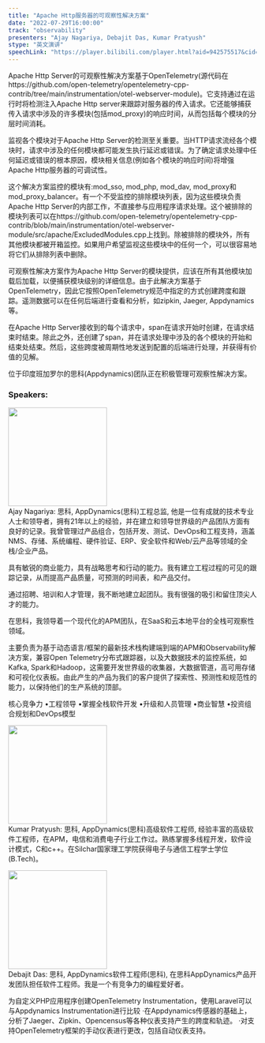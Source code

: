 ```yaml
---
title: "Apache Http服务器的可观察性解决方案"
date: "2022-07-29T16:00:00"
track: "observability"
presenters: "Ajay Nagariya, Debajit Das, Kumar Pratyush"
stype: "英文演讲"
speechLink: "https://player.bilibili.com/player.html?aid=942575517&cid=817760221&page=1"
---
```

Apache Http Server的可观察性解决方案基于OpenTelemetry(源代码在https://github.com/open-telemetry/opentelemetry-cpp-contrib/tree/main/instrumentation/otel-webserver-module)。它支持通过在运行时将检测注入Apache Http server来跟踪对服务器的传入请求。它还能够捕获传入请求中涉及的许多模块(包括mod_proxy)的响应时间，从而包括每个模块的分层时间消耗。

监视各个模块对于Apache Http Server的检测至关重要。当HTTP请求流经各个模块时，请求中涉及的任何模块都可能发生执行延迟或错误。为了确定请求处理中任何延迟或错误的根本原因，模块相关信息(例如各个模块的响应时间)将增强Apache Http服务器的可调试性。

这个解决方案监控的模块有:mod_sso, mod_php, mod_dav, mod_proxy和mod_proxy_balancer。有一个不受监控的排除模块列表，因为这些模块负责Apache Http Server的内部工作，不直接参与应用程序请求处理。这个被排除的模块列表可以在https://github.com/open-telemetry/opentelemetry-cpp-contrib/blob/main/instrumentation/otel-webserver-module/src/apache/ExcludedModules.cpp上找到。除被排除的模块外，所有其他模块都被开箱监控。如果用户希望监视这些模块中的任何一个，可以很容易地将它们从排除列表中删除。

可观察性解决方案作为Apache Http Server的模块提供，应该在所有其他模块加载后加载，以便捕获模块级别的详细信息。由于此解决方案基于OpenTelemetry，因此它按照OpenTelemetry规范中指定的方式创建跨度和跟踪。遥测数据可以在任何后端进行查看和分析，如zipkin, Jaeger, Appdynamics等。

在Apache Http Server接收到的每个请求中，span在请求开始时创建，在请求结束时结束。除此之外，还创建了span，并在请求处理中涉及的各个模块的开始和结束处结束。然后，这些跨度被周期性地发送到配置的后端进行处理，并获得有价值的见解。

位于印度班加罗尔的思科(Appdynamics)团队正在积极管理可观察性解决方案。
 ### Speakers: 
 <img src="images/speaker/1150.png" width="200" /><br>Ajay Nagariya: 思科, AppDynamics(思科)工程总监, 他是一位有成就的技术专业人士和领导者，拥有21年以上的经验，并在建立和领导世界级的产品团队方面有良好的记录。我曾管理过产品组合，包括开发、测试、DevOps和工程支持，涵盖NMS、存储、系统编程、硬件验证、ERP、安全软件和Web/云产品等领域的全栈/企业产品。

具有敏锐的商业能力，具有战略思考和行动的能力。我有建立工程过程的可见的跟踪记录，从而提高产品质量，可预测的时间表，和产品交付。

通过招聘、培训和人才管理，我不断地建立起团队。我有很强的吸引和留住顶尖人才的能力。

在思科，我领导着一个现代化的APM团队，在SaaS和云本地平台的全栈可观察性领域。

主要负责为基于动态语言/框架的最新技术栈构建端到端的APM和Observability解决方案，兼容Open Telemetry分布式跟踪器，以及大数据技术的监控系统，如Kafka, Spark和Hadoop，这需要开发世界级的收集器，大数据管道，高可用存储和可视化仪表板。由此产生的产品为我们的客户提供了探索性、预测性和规范性的能力，以保持他们的生产系统的顶部。

核心竞争力
•工程领导
•掌握全栈软件开发
•升级和人员管理
•商业智慧
•投资组合规划和DevOps模型

 <img src="images/speaker/1150_2.png" width="200" /><br>Kumar Pratyush: 思科, AppDynamics(思科)高级软件工程师, 经验丰富的高级软件工程师，在APM，电信和消费电子行业工作过。熟练掌握多线程开发，软件设计模式，C和c++。在Silchar国家理工学院获得电子与通信工程学士学位(B.Tech)。

 <img src="images/speaker/1150_3.png" width="200" /><br>Debajit Das: 思科, AppDynamics软件工程师(思科), 在思科AppDynamics产品开发团队担任软件工程师。我是一个有竞争力的编程爱好者。

为自定义PHP应用程序创建OpenTelemetry Instrumentation，使用Laravel可以与Appdynamics Instrumentation进行比较
·在Appdynamics传感器的基础上，分析了Jaeger、Zipkin、Opencensus等各种仪表支持产生的跨度和轨迹。
·对支持OpenTelemetry框架的手动仪表进行更改，包括自动仪表支持。

 